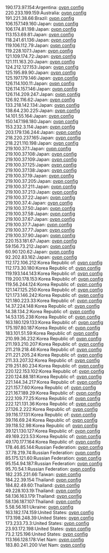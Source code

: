 190.173.97.154:Argentina: [ovpn config](vpn/190_173_97_154.ovpn)  
220.233.199.159:Australia: [ovpn config](vpn/220_233_199_159.ovpn)  
191.221.38.66:Brazil: [ovpn config](vpn/191_221_38_66.ovpn)  
106.157.149.160:Japan: [ovpn config](vpn/106_157_149_160.ovpn)  
106.174.81.198:Japan: [ovpn config](vpn/106_174_81_198.ovpn)  
113.153.69.81:Japan: [ovpn config](vpn/113_153_69_81.ovpn)  
118.241.61.136:Japan: [ovpn config](vpn/118_241_61_136.ovpn)  
119.106.112.79:Japan: [ovpn config](vpn/119_106_112_79.ovpn)  
119.228.107.1:Japan: [ovpn config](vpn/119_228_107_1.ovpn)  
121.109.174.72:Japan: [ovpn config](vpn/121_109_174_72.ovpn)  
121.111.163.20:Japan: [ovpn config](vpn/121_111_163_20.ovpn)  
124.212.127.153:Japan: [ovpn config](vpn/124_212_127_153.ovpn)  
125.195.89.90:Japan: [ovpn config](vpn/125_195_89_90.ovpn)  
125.197.179.146:Japan: [ovpn config](vpn/125_197_179_146.ovpn)  
126.114.100.11:Japan: [ovpn config](vpn/126_114_100_11.ovpn)  
126.114.157.146:Japan: [ovpn config](vpn/126_114_157_146.ovpn)  
126.114.209.247:Japan: [ovpn config](vpn/126_114_209_247.ovpn)  
126.92.116.62:Japan: [ovpn config](vpn/126_92_116_62.ovpn)  
133.218.142.134:Japan: [ovpn config](vpn/133_218_142_134.ovpn)  
138.64.230.225:Japan: [ovpn config](vpn/138_64_230_225.ovpn)  
14.101.55.164:Japan: [ovpn config](vpn/14_101_55_164.ovpn)  
150.147.198.180:Japan: [ovpn config](vpn/150_147_198_180.ovpn)  
153.232.3.114:Japan: [ovpn config](vpn/153_232_3_114.ovpn)  
203.179.136.244:Japan: [ovpn config](vpn/203_179_136_244.ovpn)  
218.220.237.165:Japan: [ovpn config](vpn/218_220_237_165.ovpn)  
218.221.110.198:Japan: [ovpn config](vpn/218_221_110_198.ovpn)  
219.100.37.1:Japan: [ovpn config](vpn/219_100_37_1.ovpn)  
219.100.37.108:Japan: [ovpn config](vpn/219_100_37_108.ovpn)  
219.100.37.109:Japan: [ovpn config](vpn/219_100_37_109.ovpn)  
219.100.37.125:Japan: [ovpn config](vpn/219_100_37_125.ovpn)  
219.100.37.138:Japan: [ovpn config](vpn/219_100_37_138.ovpn)  
219.100.37.19:Japan: [ovpn config](vpn/219_100_37_19.ovpn)  
219.100.37.205:Japan: [ovpn config](vpn/219_100_37_205.ovpn)  
219.100.37.211:Japan: [ovpn config](vpn/219_100_37_211.ovpn)  
219.100.37.213:Japan: [ovpn config](vpn/219_100_37_213.ovpn)  
219.100.37.22:Japan: [ovpn config](vpn/219_100_37_22.ovpn)  
219.100.37.4:Japan: [ovpn config](vpn/219_100_37_4.ovpn)  
219.100.37.50:Japan: [ovpn config](vpn/219_100_37_50.ovpn)  
219.100.37.58:Japan: [ovpn config](vpn/219_100_37_58.ovpn)  
219.100.37.67:Japan: [ovpn config](vpn/219_100_37_67.ovpn)  
219.100.37.7:Japan: [ovpn config](vpn/219_100_37_7.ovpn)  
219.100.37.77:Japan: [ovpn config](vpn/219_100_37_77.ovpn)  
219.100.37.90:Japan: [ovpn config](vpn/219_100_37_90.ovpn)  
220.153.181.67:Japan: [ovpn config](vpn/220_153_181_67.ovpn)  
59.156.73.212:Japan: [ovpn config](vpn/59_156_73_212.ovpn)  
60.90.120.62:Japan: [ovpn config](vpn/60_90_120_62.ovpn)  
92.202.83.162:Japan: [ovpn config](vpn/92_202_83_162.ovpn)  
112.172.106.212:Korea Republic of: [ovpn config](vpn/112_172_106_212.ovpn)  
112.173.30.180:Korea Republic of: [ovpn config](vpn/112_173_30_180.ovpn)  
119.193.144.143:Korea Republic of: [ovpn config](vpn/119_193_144_143.ovpn)  
119.200.178.153:Korea Republic of: [ovpn config](vpn/119_200_178_153.ovpn)  
119.56.244.124:Korea Republic of: [ovpn config](vpn/119_56_244_124.ovpn)  
121.147.125.250:Korea Republic of: [ovpn config](vpn/121_147_125_250.ovpn)  
121.173.146.242:Korea Republic of: [ovpn config](vpn/121_173_146_242.ovpn)  
121.180.223.33:Korea Republic of: [ovpn config](vpn/121_180_223_33.ovpn)  
14.37.224.148:Korea Republic of: [ovpn config](vpn/14_37_224_148.ovpn)  
14.38.134.2:Korea Republic of: [ovpn config](vpn/14_38_134_2.ovpn)  
14.53.135.238:Korea Republic of: [ovpn config](vpn/14_53_135_238.ovpn)  
163.180.129.133:Korea Republic of: [ovpn config](vpn/163_180_129_133.ovpn)  
175.197.80.187:Korea Republic of: [ovpn config](vpn/175_197_80_187.ovpn)  
183.101.51.59:Korea Republic of: [ovpn config](vpn/183_101_51_59.ovpn)  
210.99.36.232:Korea Republic of: [ovpn config](vpn/210_99_36_232.ovpn)  
211.193.210.207:Korea Republic of: [ovpn config](vpn/211_193_210_207.ovpn)  
211.219.218.46:Korea Republic of: [ovpn config](vpn/211_219_218_46.ovpn)  
211.221.205.24:Korea Republic of: [ovpn config](vpn/211_221_205_24.ovpn)  
211.33.207.32:Korea Republic of: [ovpn config](vpn/211_33_207_32.ovpn)  
219.251.80.234:Korea Republic of: [ovpn config](vpn/219_251_80_234.ovpn)  
220.122.153.102:Korea Republic of: [ovpn config](vpn/220_122_153_102.ovpn)  
220.124.88.181:Korea Republic of: [ovpn config](vpn/220_124_88_181.ovpn)  
221.144.34.217:Korea Republic of: [ovpn config](vpn/221_144_34_217.ovpn)  
221.157.7.60:Korea Republic of: [ovpn config](vpn/221_157_7_60.ovpn)  
221.167.189.29:Korea Republic of: [ovpn config](vpn/221_167_189_29.ovpn)  
222.109.77.25:Korea Republic of: [ovpn config](vpn/222_109_77_25.ovpn)  
222.121.131.36:Korea Republic of: [ovpn config](vpn/222_121_131_36.ovpn)  
27.126.2.222:Korea Republic of: [ovpn config](vpn/27_126_2_222.ovpn)  
39.116.17.131:Korea Republic of: [ovpn config](vpn/39_116_17_131.ovpn)  
39.116.69.24:Korea Republic of: [ovpn config](vpn/39_116_69_24.ovpn)  
39.118.52.98:Korea Republic of: [ovpn config](vpn/39_118_52_98.ovpn)  
39.121.130.127:Korea Republic of: [ovpn config](vpn/39_121_130_127.ovpn)  
49.169.223.53:Korea Republic of: [ovpn config](vpn/49_169_223_53.ovpn)  
49.170.177.164:Korea Republic of: [ovpn config](vpn/49_170_177_164.ovpn)  
178.46.85.144:Russian Federation: [ovpn config](vpn/178_46_85_144.ovpn)  
37.78.219.74:Russian Federation: [ovpn config](vpn/37_78_219_74.ovpn)  
85.175.121.60:Russian Federation: [ovpn config](vpn/85_175_121_60.ovpn)  
95.154.94.187:Russian Federation: [ovpn config](vpn/95_154_94_187.ovpn)  
95.70.54.1:Russian Federation: [ovpn config](vpn/95_70_54_1.ovpn)  
182.235.231.66:Taiwan: [ovpn config](vpn/182_235_231_66.ovpn)  
184.22.39.154:Thailand: [ovpn config](vpn/184_22_39_154.ovpn)  
184.82.49.60:Thailand: [ovpn config](vpn/184_82_49_60.ovpn)  
49.228.103.19:Thailand: [ovpn config](vpn/49_228_103_19.ovpn)  
58.136.163.179:Thailand: [ovpn config](vpn/58_136_163_179.ovpn)  
58.136.187.107:Thailand: [ovpn config](vpn/58_136_187_107.ovpn)  
5.58.56.161:Ukraine: [ovpn config](vpn/5_58_56_161.ovpn)  
163.182.174.159:United States: [ovpn config](vpn/163_182_174_159.ovpn)  
173.198.248.39:United States: [ovpn config](vpn/173_198_248_39.ovpn)  
173.233.73.3:United States: [ovpn config](vpn/173_233_73_3.ovpn)  
23.93.172.198:United States: [ovpn config](vpn/23_93_172_198.ovpn)  
73.2.125.196:United States: [ovpn config](vpn/73_2_125_196.ovpn)  
113.166.128.178:Viet Nam: [ovpn config](vpn/113_166_128_178.ovpn)  
183.80.241.200:Viet Nam: [ovpn config](vpn/183_80_241_200.ovpn)  
